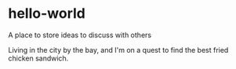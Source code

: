 # hello-world
A place to store ideas to discuss with others

Living in the city by the bay, and I'm on a quest to find the best fried chicken sandwich.
